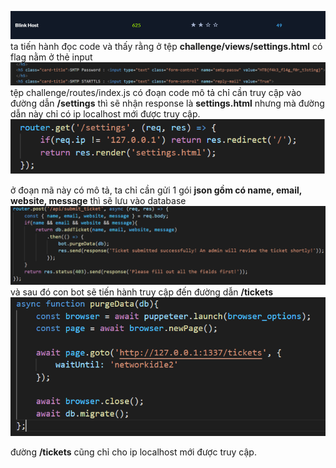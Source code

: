 ![alt](https://github.com/magnetohvcs/ctf/blob/main/ctf-hackthebox/Auth0-CTF/web_blink_host/src/Untitled.png)
ta tiến hành đọc code và thấy rằng ở tệp __challenge/views/settings.html__ có flag nằm ở thẻ input
![alt](https://github.com/magnetohvcs/ctf/blob/main/ctf-hackthebox/Auth0-CTF/web_blink_host/src/4.png)
<br />
tệp challenge/routes/index.js có đoạn code mô tả
chỉ cần truy cập vào đường dẫn __/settings__ thì sẽ nhận response là __settings.html__ nhưng mà đường dẫn này chỉ có ip localhost mới được truy cập.
![](https://github.com/magnetohvcs/ctf/blob/main/ctf-hackthebox/Auth0-CTF/web_blink_host/src/1.png)

ở đoạn mã này có mô tả, ta chỉ cần gửi 1 gói __json gồm có name, email, website, message__ thì sẽ lưu vào database
![](https://github.com/magnetohvcs/ctf/blob/main/ctf-hackthebox/Auth0-CTF/web_blink_host/src/3.png)
và sau đó con bot sẽ tiến hành truy cập đến đường dẫn __/tickets__
![](https://github.com/magnetohvcs/ctf/blob/main/ctf-hackthebox/Auth0-CTF/web_blink_host/src/%60.png)

đường __/tickets__ cũng chỉ cho ip localhost mới được truy cập.
